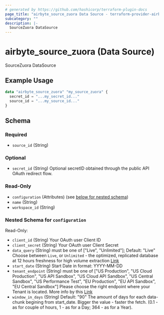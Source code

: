 ```yaml
---
# generated by https://github.com/hashicorp/terraform-plugin-docs
page_title: "airbyte_source_zuora Data Source - terraform-provider-airbyte"
subcategory: ""
description: |-
  SourceZuora DataSource
---
```


# airbyte_source_zuora (Data Source)

SourceZuora DataSource

## Example Usage

```terraform
data "airbyte_source_zuora" "my_source_zuora" {
  secret_id = "...my_secret_id..."
  source_id = "...my_source_id..."
}
```

<!-- schema generated by tfplugindocs -->
## Schema

### Required

- `source_id` (String)

### Optional

- `secret_id` (String) Optional secretID obtained through the public API OAuth redirect flow.

### Read-Only

- `configuration` (Attributes) (see [below for nested schema](#nestedatt--configuration))
- `name` (String)
- `workspace_id` (String)

<a id="nestedatt--configuration"></a>
### Nested Schema for `configuration`

Read-Only:

- `client_id` (String) Your OAuth user Client ID
- `client_secret` (String) Your OAuth user Client Secret
- `data_query` (String) must be one of ["Live", "Unlimited"]; Default: "Live"
Choose between `Live`, or `Unlimited` - the optimized, replicated database at 12 hours freshness for high volume extraction <a href="https://knowledgecenter.zuora.com/Central_Platform/Query/Data_Query/A_Overview_of_Data_Query#Query_Processing_Limitations">Link</a>
- `start_date` (String) Start Date in format: YYYY-MM-DD
- `tenant_endpoint` (String) must be one of ["US Production", "US Cloud Production", "US API Sandbox", "US Cloud API Sandbox", "US Central Sandbox", "US Performance Test", "EU Production", "EU API Sandbox", "EU Central Sandbox"]
Please choose the right endpoint where your Tenant is located. More info by this <a href="https://www.zuora.com/developer/api-reference/#section/Introduction/Access-to-the-API">Link</a>
- `window_in_days` (String) Default: "90"
The amount of days for each data-chunk begining from start_date. Bigger the value - faster the fetch. (0.1 - as for couple of hours, 1 - as for a Day; 364 - as for a Year).


